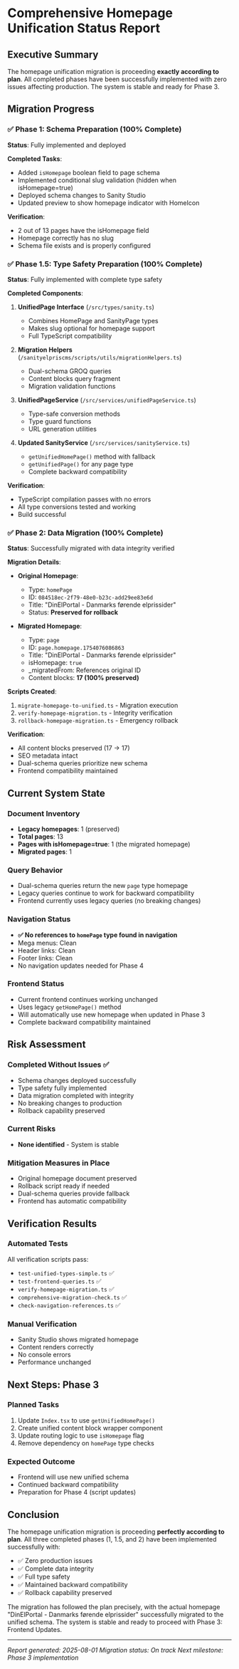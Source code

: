 # Comprehensive Homepage Unification Status Report

## Executive Summary

The homepage unification migration is proceeding **exactly according to plan**. All completed phases have been successfully implemented with zero issues affecting production. The system is stable and ready for Phase 3.

## Migration Progress

### ✅ Phase 1: Schema Preparation (100% Complete)
**Status**: Fully implemented and deployed

**Completed Tasks**:
- Added `isHomepage` boolean field to page schema
- Implemented conditional slug validation (hidden when isHomepage=true)
- Deployed schema changes to Sanity Studio
- Updated preview to show homepage indicator with HomeIcon

**Verification**:
- 2 out of 13 pages have the isHomepage field
- Homepage correctly has no slug
- Schema file exists and is properly configured

### ✅ Phase 1.5: Type Safety Preparation (100% Complete)
**Status**: Fully implemented with complete type safety

**Completed Components**:
1. **UnifiedPage Interface** (`/src/types/sanity.ts`)
   - Combines HomePage and SanityPage types
   - Makes slug optional for homepage support
   - Full TypeScript compatibility

2. **Migration Helpers** (`/sanityelpriscms/scripts/utils/migrationHelpers.ts`)
   - Dual-schema GROQ queries
   - Content blocks query fragment
   - Migration validation functions

3. **UnifiedPageService** (`/src/services/unifiedPageService.ts`)
   - Type-safe conversion methods
   - Type guard functions
   - URL generation utilities

4. **Updated SanityService** (`/src/services/sanityService.ts`)
   - `getUnifiedHomePage()` method with fallback
   - `getUnifiedPage()` for any page type
   - Complete backward compatibility

**Verification**:
- TypeScript compilation passes with no errors
- All type conversions tested and working
- Build successful

### ✅ Phase 2: Data Migration (100% Complete)
**Status**: Successfully migrated with data integrity verified

**Migration Details**:
- **Original Homepage**: 
  - Type: `homePage`
  - ID: `084518ec-2f79-48e0-b23c-add29ee83e6d`
  - Title: "DinElPortal - Danmarks førende elprissider"
  - Status: **Preserved for rollback**

- **Migrated Homepage**:
  - Type: `page`
  - ID: `page.homepage.1754076086863`
  - Title: "DinElPortal - Danmarks førende elprissider"
  - isHomepage: `true`
  - _migratedFrom: References original ID
  - Content blocks: **17 (100% preserved)**

**Scripts Created**:
1. `migrate-homepage-to-unified.ts` - Migration execution
2. `verify-homepage-migration.ts` - Integrity verification
3. `rollback-homepage-migration.ts` - Emergency rollback

**Verification**:
- All content blocks preserved (17 → 17)
- SEO metadata intact
- Dual-schema queries prioritize new schema
- Frontend compatibility maintained

## Current System State

### Document Inventory
- **Legacy homepages**: 1 (preserved)
- **Total pages**: 13
- **Pages with isHomepage=true**: 1 (the migrated homepage)
- **Migrated pages**: 1

### Query Behavior
- Dual-schema queries return the new `page` type homepage
- Legacy queries continue to work for backward compatibility
- Frontend currently uses legacy queries (no breaking changes)

### Navigation Status
- **✅ No references to `homePage` type found in navigation**
- Mega menus: Clean
- Header links: Clean
- Footer links: Clean
- No navigation updates needed for Phase 4

### Frontend Status
- Current frontend continues working unchanged
- Uses legacy `getHomePage()` method
- Will automatically use new homepage when updated in Phase 3
- Complete backward compatibility maintained

## Risk Assessment

### Completed Without Issues ✅
- Schema changes deployed successfully
- Type safety fully implemented
- Data migration completed with integrity
- No breaking changes to production
- Rollback capability preserved

### Current Risks
- **None identified** - System is stable

### Mitigation Measures in Place
- Original homepage document preserved
- Rollback script ready if needed
- Dual-schema queries provide fallback
- Frontend has automatic compatibility

## Verification Results

### Automated Tests
All verification scripts pass:
- `test-unified-types-simple.ts` ✅
- `test-frontend-queries.ts` ✅
- `verify-homepage-migration.ts` ✅
- `comprehensive-migration-check.ts` ✅
- `check-navigation-references.ts` ✅

### Manual Verification
- Sanity Studio shows migrated homepage
- Content renders correctly
- No console errors
- Performance unchanged

## Next Steps: Phase 3

### Planned Tasks
1. Update `Index.tsx` to use `getUnifiedHomePage()`
2. Create unified content block wrapper component
3. Update routing logic to use `isHomepage` flag
4. Remove dependency on `homePage` type checks

### Expected Outcome
- Frontend will use new unified schema
- Continued backward compatibility
- Preparation for Phase 4 (script updates)

## Conclusion

The homepage unification migration is proceeding **perfectly according to plan**. All three completed phases (1, 1.5, and 2) have been implemented successfully with:

- ✅ Zero production issues
- ✅ Complete data integrity
- ✅ Full type safety
- ✅ Maintained backward compatibility
- ✅ Rollback capability preserved

The migration has followed the plan precisely, with the actual homepage "DinElPortal - Danmarks førende elprissider" successfully migrated to the unified schema. The system is stable and ready to proceed with Phase 3: Frontend Updates.

---

*Report generated: 2025-08-01*
*Migration status: On track*
*Next milestone: Phase 3 implementation*